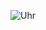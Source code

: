 ![Uhr](https://github.com/MartinPetermann/watch-apps/assets/159910240/603f33c1-1648-452c-b123-9c571ef1192d)
